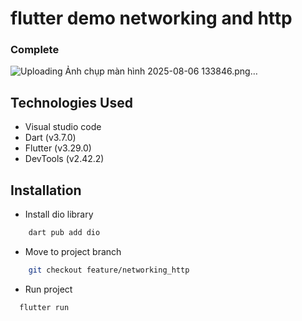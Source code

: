# flutter demo networking and http

### Complete

![Uploading Ảnh chụp màn hình 2025-08-06 133846.png…]()


## Technologies Used

- Visual studio code
- Dart (v3.7.0)
- Flutter (v3.29.0)
- DevTools (v2.42.2)

## Installation

- Install dio library 
```bash
    dart pub add dio
```
- Move to project branch
```bash
    git checkout feature/networking_http
```
- Run project
```bash
  flutter run

```
